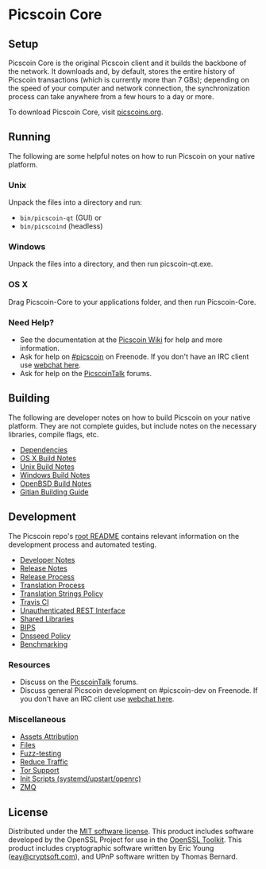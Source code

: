 Picscoin Core
=============

Setup
---------------------
Picscoin Core is the original Picscoin client and it builds the backbone of the network. It downloads and, by default, stores the entire history of Picscoin transactions (which is currently more than 7 GBs); depending on the speed of your computer and network connection, the synchronization process can take anywhere from a few hours to a day or more.

To download Picscoin Core, visit [picscoins.org](https://picscoins.org).

Running
---------------------
The following are some helpful notes on how to run Picscoin on your native platform.

### Unix

Unpack the files into a directory and run:

- `bin/picscoin-qt` (GUI) or
- `bin/picscoind` (headless)

### Windows

Unpack the files into a directory, and then run picscoin-qt.exe.

### OS X

Drag Picscoin-Core to your applications folder, and then run Picscoin-Core.

### Need Help?

* See the documentation at the [Picscoin Wiki](https://picscoin.info/)
for help and more information.
* Ask for help on [#picscoin](http://webchat.freenode.net?channels=picscoin) on Freenode. If you don't have an IRC client use [webchat here](http://webchat.freenode.net?channels=picscoin).
* Ask for help on the [PicscoinTalk](https://picscointalk.io/) forums.

Building
---------------------
The following are developer notes on how to build Picscoin on your native platform. They are not complete guides, but include notes on the necessary libraries, compile flags, etc.

- [Dependencies](dependencies.md)
- [OS X Build Notes](build-osx.md)
- [Unix Build Notes](build-unix.md)
- [Windows Build Notes](build-windows.md)
- [OpenBSD Build Notes](build-openbsd.md)
- [Gitian Building Guide](gitian-building.md)

Development
---------------------
The Picscoin repo's [root README](/README.md) contains relevant information on the development process and automated testing.

- [Developer Notes](developer-notes.md)
- [Release Notes](release-notes.md)
- [Release Process](release-process.md)
- [Translation Process](translation_process.md)
- [Translation Strings Policy](translation_strings_policy.md)
- [Travis CI](travis-ci.md)
- [Unauthenticated REST Interface](REST-interface.md)
- [Shared Libraries](shared-libraries.md)
- [BIPS](bips.md)
- [Dnsseed Policy](dnsseed-policy.md)
- [Benchmarking](benchmarking.md)

### Resources
* Discuss on the [PicscoinTalk](https://picscointalk.io/) forums.
* Discuss general Picscoin development on #picscoin-dev on Freenode. If you don't have an IRC client use [webchat here](http://webchat.freenode.net/?channels=picscoin-dev).

### Miscellaneous
- [Assets Attribution](assets-attribution.md)
- [Files](files.md)
- [Fuzz-testing](fuzzing.md)
- [Reduce Traffic](reduce-traffic.md)
- [Tor Support](tor.md)
- [Init Scripts (systemd/upstart/openrc)](init.md)
- [ZMQ](zmq.md)

License
---------------------
Distributed under the [MIT software license](/COPYING).
This product includes software developed by the OpenSSL Project for use in the [OpenSSL Toolkit](https://www.openssl.org/). This product includes
cryptographic software written by Eric Young ([eay@cryptsoft.com](mailto:eay@cryptsoft.com)), and UPnP software written by Thomas Bernard.
